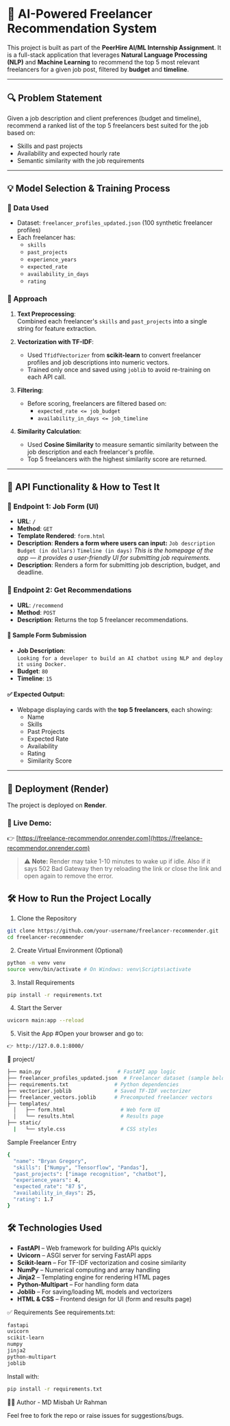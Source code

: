 # 🤖 AI-Powered Freelancer Recommendation System

This project is built as part of the **PeerHire AI/ML Internship Assignment**. It is a full-stack application that leverages **Natural Language Processing (NLP)** and **Machine Learning** to recommend the top 5 most relevant freelancers for a given job post, filtered by **budget** and **timeline**.

---

## 🔍 Problem Statement

Given a job description and client preferences (budget and timeline), recommend a ranked list of the top 5 freelancers best suited for the job based on:

- Skills and past projects
- Availability and expected hourly rate
- Semantic similarity with the job requirements

---

## 💡 Model Selection & Training Process

### 🔧 Data Used

- Dataset: `freelancer_profiles_updated.json` (100 synthetic freelancer profiles)
- Each freelancer has:
  - `skills`
  - `past_projects`
  - `experience_years`
  - `expected_rate`
  - `availability_in_days`
  - `rating`

### 🧠 Approach

1. **Text Preprocessing**:  
   Combined each freelancer's `skills` and `past_projects` into a single string for feature extraction.

2. **Vectorization with TF-IDF**:
   - Used `TfidfVectorizer` from **scikit-learn** to convert freelancer profiles and job descriptions into numeric vectors.
   - Trained only once and saved using `joblib` to avoid re-training on each API call.

3. **Filtering**:
   - Before scoring, freelancers are filtered based on:
     - `expected_rate <= job_budget`
     - `availability_in_days <= job_timeline`

4. **Similarity Calculation**:
   - Used **Cosine Similarity** to measure semantic similarity between the job description and each freelancer's profile.
   - Top 5 freelancers with the highest similarity score are returned.

---

## 🧪 API Functionality & How to Test It

### 🚀 Endpoint 1: Job Form (UI)

- **URL**: `/`
- **Method**: `GET`
- **Template Rendered**: `form.html`
- **Description**: **Renders a form where users can input:**
     `Job description`
     `Budget (in dollars)`
     `Timeline (in days)`
  *This is the homepage of the app — it provides a user-friendly UI for submitting job requirements.*
- **Description**: Renders a form for submitting job description, budget, and deadline.

### 🚀 Endpoint 2: Get Recommendations

- **URL**: `/recommend`
- **Method**: `POST`
- **Description**: Returns the top 5 freelancer recommendations.

#### 📝 Sample Form Submission

- **Job Description**:  
  `Looking for a developer to build an AI chatbot using NLP and deploy it using Docker.`  
- **Budget**: `80`
- **Timeline**: `15`

#### ✅ Expected Output:

- Webpage displaying cards with the **top 5 freelancers**, each showing:
  - Name
  - Skills
  - Past Projects
  - Expected Rate
  - Availability
  - Rating
  - Similarity Score

---
## 🚀 Deployment (Render)

The project is deployed on **Render**.

### 🔗 Live Demo:
👉 [https://freelance-recommendor.onrender.com](https://freelance-recommendor.onrender.com)

> ⚠️ **Note:** Render may take 1-10 minutes to wake up if idle. Also if it says 502 Bad Gateway then try reloading the link or close the link and open again to remove the error.

## 🛠️ How to Run the Project Locally

 1. Clone the Repository

```bash
git clone https://github.com/your-username/freelancer-recommender.git
cd freelancer-recommender
```
2. Create Virtual Environment (Optional)
```bash
python -m venv venv
source venv/bin/activate # On Windows: venv\Scripts\activate
```

3. Install Requirements
```bash
pip install -r requirements.txt
```
4. Start the Server
```bash
uvicorn main:app --reload
```
5. Visit the App
#Open your browser and go to:
```bash
👉 http://127.0.0.1:8000/
```
📁 project/
```bash
├── main.py                         # FastAPI app logic
├── freelancer_profiles_updated.json  # Freelancer dataset (sample below)
├── requirements.txt               # Python dependencies
├── vectorizer.joblib              # Saved TF-IDF vectorizer
├── freelancer_vectors.joblib      # Precomputed freelancer vectors
├── templates/
  │   ├── form.html                  # Web form UI
  │   └── results.html               # Results page
├── static/
  |   └── style.css                  # CSS styles
```
Sample Freelancer Entry
```bash
{
  "name": "Bryan Gregory",
  "skills": ["Numpy", "Tensorflow", "Pandas"],
  "past_projects": ["image recognition", "chatbot"],
  "experience_years": 4,
  "expected_rate": "87 $",
  "availability_in_days": 25,
  "rating": 1.7
}
```
## 🛠️ Technologies Used

- **FastAPI** – Web framework for building APIs quickly
- **Uvicorn** – ASGI server for serving FastAPI apps
- **Scikit-learn** – For TF-IDF vectorization and cosine similarity
- **NumPy** – Numerical computing and array handling
- **Jinja2** – Templating engine for rendering HTML pages
- **Python-Multipart** – For handling form data
- **Joblib** – For saving/loading ML models and vectorizers
- **HTML & CSS** – Frontend design for UI (form and results page)

✅ Requirements
See requirements.txt:
```bash
fastapi
uvicorn
scikit-learn
numpy
jinja2
python-multipart
joblib
```
Install with:
```bash
pip install -r requirements.txt
```

🙋‍♂️ Author - 
MD Misbah Ur Rahman

Feel free to fork the repo or raise issues for suggestions/bugs.

  
